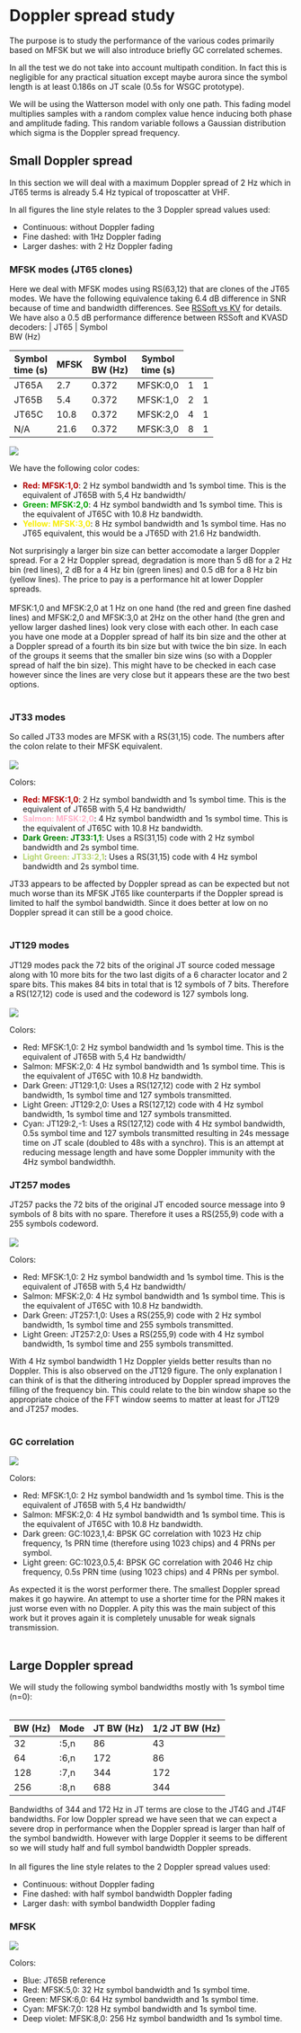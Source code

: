 # Doppler spread study #



The purpose is to study the performance of the various codes primarily based on MFSK but we will also introduce briefly GC correlated schemes.

In all the test we do not take into account multipath condition. In fact this is negligible for any practical situation except maybe aurora since the symbol length is at least 0.186s on JT scale (0.5s for WSGC prototype).

We will be using the Watterson model with only one path. This fading model multiplies samples with a random complex value hence inducing both phase and amplitude fading. This random variable follows a Gaussian distribution which sigma is the Doppler spread frequency.

## Small Doppler spread ##

In this section we will deal with a maximum Doppler spread of 2 Hz which in JT65 terms is already 5.4 Hz typical of troposcatter at VHF.

In all figures the line style relates to the 3 Doppler spread values used:
  * Continuous: without Doppler fading
  * Fine dashed: with 1Hz Doppler fading
  * Larger dashes: with 2 Hz Doppler fading

### MFSK modes (JT65 clones) ###

Here we deal with MFSK modes using RS(63,12) that are clones of the JT65 modes. We have the following equivalence taking 6.4 dB difference in SNR because of time and bandwidth differences. See [RSSoft vs KV](https://code.google.com/p/wsgc/wiki/RSSoft_vs_KV) for details. We have also a 0.5 dB performance difference between RSSoft and KVASD decoders:
| JT65 | Symbol<br>BW (Hz) <table><thead><th> Symbol<br> time (s) </th><th> MFSK </th><th> Symbol<br>BW (Hz) </th><th> Symbol<br> time (s) </th></thead><tbody>
<tr><td> JT65A </td><td> 2.7               </td><td> 0.372               </td><td> MFSK:0,0 </td><td> 1                 </td><td> 1                   </td></tr>
<tr><td> JT65B </td><td> 5.4               </td><td> 0.372               </td><td> MFSK:1,0 </td><td> 2                 </td><td> 1                   </td></tr>
<tr><td> JT65C </td><td> 10.8              </td><td> 0.372               </td><td> MFSK:2,0 </td><td> 4                 </td><td> 1                   </td></tr>
<tr><td> N/A  </td><td> 21.6              </td><td> 0.372               </td><td> MFSK:3,0 </td><td> 8                 </td><td> 1                   </td></tr></tbody></table>

<img src='https://wsgc.googlecode.com/git/img/MFSK_DopplerSpread_0-2_MFSK.png' />

We have the following color codes:<br>
<ul><li><font color='#B00000'><b>Red: MFSK:1,0</b></font>: 2 Hz symbol bandwidth and 1s symbol time. This is the equivalent of JT65B with 5,4 Hz bandwidth/<br>
</li><li><font color='#00A000'><b>Green: MFSK:2,0</b></font>: 4 Hz symbol bandwidth and 1s symbol time. This is the equivalent of JT65C with 10.8 Hz bandwidth.<br>
</li><li><font color='#F7ED01'><b>Yellow: MFSK:3,0</b></font>: 8 Hz symbol bandwidth and 1s symbol time. Has no JT65 equivalent, this would be a JT65D with 21.6 Hz bandwidth.</li></ul>

Not surprisingly a larger bin size can better accomodate a larger Doppler spread. For a 2 Hz Doppler spread, degradation is more than 5 dB for a 2 Hz bin (red lines), 2 dB for a 4 Hz bin (green lines) and 0.5 dB for a 8 Hz bin (yellow lines). The price to pay is a performance hit at lower Doppler spreads.<br>
<br>
MFSK:1,0 and MFSK:2,0 at 1 Hz on one hand (the red and green fine dashed lines) and MFSK:2,0 and MFSK:3,0 at 2Hz on the other hand (the gren and yellow larger dashed lines) look very close with each other. In each case you have one mode at a Doppler spread of half its bin size and the other at a Doppler spread of a fourth its bin size but with twice the bin size. In each of the groups it seems that the smaller bin size wins (so with a Doppler spread of half the bin size). This might have to be checked in each case however since the lines are very close but it appears these are the two best options.<br>
<br>
<h3>JT33 modes</h3>

So called JT33 modes are MFSK with a RS(31,15) code. The numbers after the colon relate to their MFSK equivalent.<br>
<br>
<img src='https://wsgc.googlecode.com/git/img/MFSK_DopplerSpread_0-2_JT33.png' />

Colors:<br>
<ul><li><font color='#B00000'><b>Red: MFSK:1,0</b></font>: 2 Hz symbol bandwidth and 1s symbol time. This is the equivalent of JT65B with 5,4 Hz bandwidth/<br>
</li><li><font color='#FFB1C9'><b>Salmon: MFSK:2,0</b></font>: 4 Hz symbol bandwidth and 1s symbol time. This is the equivalent of JT65C with 10.8 Hz bandwidth.<br>
</li><li><font color='#008000'><b>Dark Green: JT33:1,1</b></font>: Uses a RS(31,15) code with 2 Hz symbol bandwidth and 2s symbol time.<br>
</li><li><font color='#B5D46E'><b>Light Green: JT33:2,1</b></font>: Uses a RS(31,15) code with 4 Hz symbol bandwidth and 2s symbol time.</li></ul>

JT33 appears to be affected by Doppler spread as can be expected but not much worse than its MFSK JT65 like counterparts if the Doppler spread is limited to half the symbol bandwidth. Since it does better at low on no Doppler spread it can still be a good choice.<br>
<br>
<h3>JT129 modes</h3>

JT129 modes pack the 72 bits of the original JT source coded message along with 10 more bits for the two last digits of a 6 character locator and 2 spare bits. This makes 84 bits in total that is 12 symbols of 7 bits. Therefore a RS(127,12) code is used and the codeword is 127 symbols long.<br>
<br>
<img src='https://wsgc.googlecode.com/git/img/MFSK_DopplerSpread_0-2_JT129.png' />

Colors:<br>
<ul><li>Red: MFSK:1,0: 2 Hz symbol bandwidth and 1s symbol time. This is the equivalent of JT65B with 5,4 Hz bandwidth/<br>
</li><li>Salmon: MFSK:2,0: 4 Hz symbol bandwidth and 1s symbol time. This is the equivalent of JT65C with 10.8 Hz bandwidth.<br>
</li><li>Dark Green: JT129:1,0: Uses a RS(127,12) code with 2 Hz symbol bandwidth, 1s symbol time and 127 symbols transmitted.<br>
</li><li>Light Green: JT129:2,0: Uses a RS(127,12) code with 4 Hz symbol bandwidth, 1s symbol time and 127 symbols transmitted.<br>
</li><li>Cyan: JT129:2,-1: Uses a RS(127,12) code with 4 Hz symbol bandwidth, 0.5s symbol time and 127 symbols transmitted resulting in 24s message time on JT scale (doubled to 48s with a synchro). This is an attempt at reducing message length and have some Doppler immunity with the 4Hz symbol bandwidthh.</li></ul>

<h3>JT257 modes</h3>

JT257 packs the 72 bits of the original JT encoded source message into 9 symbols of 8 bits with no spare. Therefore it uses a RS(255,9) code with a 255 symbols codeword.<br>
<br>
<img src='https://wsgc.googlecode.com/git/img/MFSK_DopplerSpread_0-2_JT257.png' />

Colors:<br>
<ul><li>Red: MFSK:1,0: 2 Hz symbol bandwidth and 1s symbol time. This is the equivalent of JT65B with 5,4 Hz bandwidth/<br>
</li><li>Salmon: MFSK:2,0: 4 Hz symbol bandwidth and 1s symbol time. This is the equivalent of JT65C with 10.8 Hz bandwidth.<br>
</li><li>Dark Green: JT257:1,0: Uses a RS(255,9) code with 2 Hz symbol bandwidth, 1s symbol time and 255 symbols transmitted.<br>
</li><li>Light Green: JT257:2,0: Uses a RS(255,9) code with 4 Hz symbol bandwidth, 1s symbol time and 255 symbols transmitted.</li></ul>

With 4 Hz symbol bandwidth 1 Hz Doppler yields better results than no Doppler. This is also observed on the JT129 figure. The only explanation I can think of is that the dithering introduced by Doppler spread improves the filling of the frequency bin. This could relate to the bin window shape so the appropriate choice of the FFT window seems to matter at least for JT129 and JT257 modes.<br>
<br>
<h3>GC correlation</h3>

<img src='https://wsgc.googlecode.com/git/img/MFSK_DopplerSpread_0-2_GC.png' />

Colors:<br>
<ul><li>Red: MFSK:1,0: 2 Hz symbol bandwidth and 1s symbol time. This is the equivalent of JT65B with 5,4 Hz bandwidth/<br>
</li><li>Salmon: MFSK:2,0: 4 Hz symbol bandwidth and 1s symbol time. This is the equivalent of JT65C with 10.8 Hz bandwidth.<br>
</li><li>Dark green: GC:1023,1,4: BPSK GC correlation with 1023 Hz chip frequency, 1s PRN time (therefore using 1023 chips) and 4 PRNs per symbol.<br>
</li><li>Light green: GC:1023,0.5,4: BPSK GC correlation with 2046 Hz chip frequency, 0.5s PRN time (using 1023 chips) and 4 PRNs per symbol.</li></ul>

As expected it is the worst performer there. The smallest Doppler spread makes it go haywire. An attempt to use a shorter time for the PRN makes it just worse even with no Doppler. A pity this was the main subject of this work but it proves again it is completely unusable for weak signals transmission.<br>
<br>
<h2>Large Doppler spread</h2>

We will study the following symbol bandwidths mostly with 1s symbol time (n=0):<br>
<br>
<table><thead><th> BW (Hz) </th><th> Mode </th><th> JT BW (Hz) </th><th> 1/2 JT BW (Hz) </th></thead><tbody>
<tr><td> 32      </td><td> :5,n </td><td> 86         </td><td> 43             </td></tr>
<tr><td> 64      </td><td> :6,n </td><td> 172        </td><td> 86             </td></tr>
<tr><td> 128     </td><td> :7,n </td><td> 344        </td><td> 172            </td></tr>
<tr><td> 256     </td><td> :8,n </td><td> 688        </td><td> 344            </td></tr></tbody></table>

Bandwidths of 344 and 172 Hz in JT terms are close to the JT4G and JT4F bandwidths. For low Doppler spread we have seen that we can expect a  severe drop in performance when the Doppler spread is larger than half of the symbol bandwidth. However with large Doppler it seems to be different so we will study half and full symbol bandwidth Doppler spreads.<br>
<br>
In all figures the line style relates to the 2 Doppler spread values used:<br>
<ul><li>Continuous: without Doppler fading<br>
</li><li>Fine dashed: with half symbol bandwidth Doppler fading<br>
</li><li>Larger dash: with symbol bandwidth Doppler fading</li></ul>

<h3>MFSK</h3>

<img src='https://wsgc.googlecode.com/git/img/MFSK_DopplerSpread_large_MFSK.png' />

Colors:<br>
<ul><li>Blue: JT65B reference<br>
</li><li>Red: MFSK:5,0: 32 Hz symbol bandwidth and 1s symbol time.<br>
</li><li>Green: MFSK:6,0: 64 Hz symbol bandwidth and 1s symbol time.<br>
</li><li>Cyan: MFSK:7,0: 128 Hz symbol bandwidth and 1s symbol time.<br>
</li><li>Deep violet: MFSK:8,0: 256 Hz symbol bandwidth and 1s symbol time.